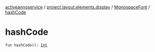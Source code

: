 [activeannoservice](../../index.md) / [project.layout.elements.display](../index.md) / [MonospaceFont](index.md) / [hashCode](./hash-code.md)

# hashCode

`fun hashCode(): `[`Int`](https://kotlinlang.org/api/latest/jvm/stdlib/kotlin/-int/index.html)